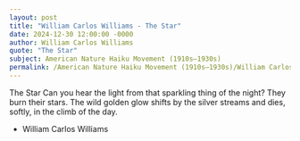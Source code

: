 ```yaml
---
layout: post
title: "William Carlos Williams - The Star"
date: 2024-12-30 12:00:00 -0000
author: William Carlos Williams
quote: "The Star"
subject: American Nature Haiku Movement (1910s–1930s)
permalink: /American Nature Haiku Movement (1910s–1930s)/William Carlos Williams/William Carlos Williams - The Star
---
```


The Star
Can you hear the light
from that sparkling thing
of the night?
They burn their stars.
The wild golden glow
shifts by the silver streams
and dies, softly,
in the climb of the day.

- William Carlos Williams
